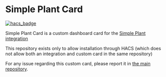 # Simple Plant Card

[![hacs_badge](https://img.shields.io/badge/HACS-Custom-41BDF5.svg?style=for-the-badge)](https://github.com/hacs/integration)

Simple Plant Card is a custom dashboard card for the [Simple Plant integration](https://github.com/ndesgranges/simple-plant)

This repository exists only to allow installation through HACS (which does not allow both an integration and custom card in the same repository)

For any issue regarding this custom card, please report it in [the main repository](https://github.com/ndesgranges/simple-plant).

